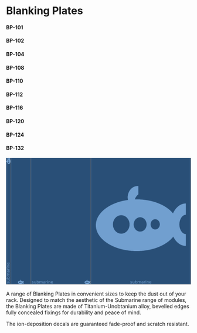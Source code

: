 # Blanking Plates
#### BP-101
#### BP-102
#### BP-104
#### BP-108
#### BP-110
#### BP-112
#### BP-116
#### BP-120
#### BP-124
#### BP-132

![View of the Blanking Plates](BP.png "Blanking Plates")

A range of Blanking Plates in convenient sizes to keep the dust out of your rack. Designed to match the aesthetic of the Submarine range of modules, the Blanking Plates are made of Titanium-Unobtanium alloy, bevelled edges fully concealed fixings for durability and peace of mind.

The ion-deposition decals are guaranteed fade-proof and scratch resistant.
